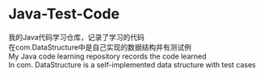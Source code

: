 # Java-Test-Code
 我的Java代码学习仓库，记录了学习的代码<br>
 在com.DataStructure中是自己实现的数据结构并有测试例<br>
 My Java code learning repository records the code learned<br>
 In com. DataStructure is a self-implemented data structure with test cases
 
